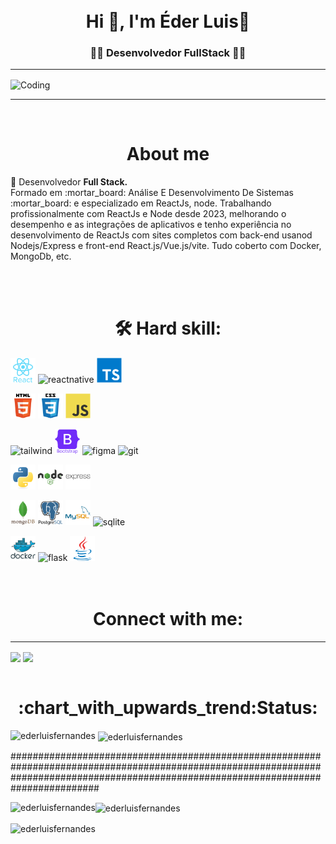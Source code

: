 <br>
<br>

<h1 align="center" border="none">Hi 👋, I'm Éder Luis👋 </h1>
<h3 align="center">👩‍💻 Desenvolvedor FullStack 👨‍💻 </h3>
<hr>
 <img align="center" alt="Coding" width="100%" height="400px" src="https://i.pinimg.com/originals/16/89/5b/16895b231b6da505e2e4acef02a3c1fe.gif">
<hr>
<br>
<h1 align="center">About me</h1>
<p>
🚀 Desenvolvedor <b> Full Stack. </b> <br/>
 Formado em :mortar_board: Análise E Desenvolvimento De Sistemas :mortar_board: e  especializado em ReactJs, node.
Trabalhando profissionalmente com ReactJs e Node desde 2023, melhorando o desempenho e as integrações de aplicativos e tenho experiência no desenvolvimento de ReactJs com sites completos com back-end usanod Nodejs/Express e front-end React.js/Vue.js/vite.
Tudo coberto com Docker, MongoDb, etc.
</p>
<br>
<br>

<h1 align="center" > 🛠 Hard skill:</h1>
<p align="left">
 <p>
 <img src="https://raw.githubusercontent.com/devicons/devicon/master/icons/react/react-original-wordmark.svg" alt="react" width="40" height="40"/>
 <img src="https://reactnative.dev/img/header_logo.svg" alt="reactnative" width="40" height="40"/>
 <img src="https://raw.githubusercontent.com/devicons/devicon/master/icons/typescript/typescript-original.svg" alt="typescript" width="40" height="40"/>
 </p>
 
 <p>
 <img src="https://raw.githubusercontent.com/devicons/devicon/master/icons/html5/html5-original-wordmark.svg" alt="html5" width="40" height="40"/>
<img src="https://raw.githubusercontent.com/devicons/devicon/master/icons/css3/css3-original-wordmark.svg" alt="css3" width="40" height="40"/>
<img src="https://raw.githubusercontent.com/devicons/devicon/master/icons/javascript/javascript-original.svg" alt="javascript" width="40" height="40"/>
 </p>
 
 <p>
   <img src="https://www.vectorlogo.zone/logos/tailwindcss/tailwindcss-icon.svg" alt="tailwind" width="40" height="40"/>
  <img src="https://raw.githubusercontent.com/devicons/devicon/master/icons/bootstrap/bootstrap-plain-wordmark.svg" alt="bootstrap" width="40" height="40"/> 
  <img src="https://www.vectorlogo.zone/logos/figma/figma-icon.svg" alt="figma" width="40" height="40"/>
  <img src="https://www.vectorlogo.zone/logos/git-scm/git-scm-icon.svg" alt="git" width="40" height="40"/>
 </p>

<p>
 
 <img src="https://raw.githubusercontent.com/devicons/devicon/master/icons/python/python-original.svg" alt="python" width="40" height="40"/>
 <img src="https://raw.githubusercontent.com/devicons/devicon/master/icons/nodejs/nodejs-original-wordmark.svg" alt="nodejs" width="40" height="40"/> 
  <img src="https://raw.githubusercontent.com/devicons/devicon/master/icons/express/express-original-wordmark.svg" alt="express" width="40" height="40"/>
</p>

<p>
  <img src="https://raw.githubusercontent.com/devicons/devicon/master/icons/mongodb/mongodb-original-wordmark.svg" alt="mongodb" width="40" height="40"/>
  <img src="https://raw.githubusercontent.com/devicons/devicon/master/icons/postgresql/postgresql-original-wordmark.svg" alt="postgresql" width="40" height="40"/>
  <img src="https://raw.githubusercontent.com/devicons/devicon/master/icons/mysql/mysql-original-wordmark.svg" alt="mysql" width="40" height="40"/>
   <img src="https://www.vectorlogo.zone/logos/sqlite/sqlite-icon.svg" alt="sqlite" width="40" height="40"/>
</p>
<img src="https://raw.githubusercontent.com/devicons/devicon/master/icons/docker/docker-original-wordmark.svg" alt="docker" width="40" height="40"/>
<img src="https://www.vectorlogo.zone/logos/pocoo_flask/pocoo_flask-icon.svg" alt="flask" width="40" height="40"/>
<img src="https://raw.githubusercontent.com/devicons/devicon/master/icons/java/java-original.svg" alt="java" width="40" height="40"/>
 
  
 <br>
 <br>
 <br>
 <h1 align="Center">Connect with me:</h1>
<hr>
 <a align="center" href="https://www.linkedin.com/in/eder-luis-fernandes/" target="_blank">
  <img  align="center" text-align="center" src="https://img.shields.io/badge/LinkedIn-0077B5?style=for-the-badge&logo=linkedin&logoColor=white"></a> 
  <a href="mailto:eder.luis.1996@hotmail.com?subject=Contratação&body=">
   <img align="center" src="https://img.shields.io/badge/Gmail-D14836?style=for-the-badge&logo=gmail&logoColor=white"></a>     
    <br>
    <br>
 <h1 align="center">:chart_with_upwards_trend:Status: </h1>
 
<p><img align="left" src="https://github-readme-stats.vercel.app/api/top-langs?username=ederluisfernandes&show_icons=true&locale=en&layout=compact" alt="ederluisfernandes" /></p>

<p>&nbsp;<img align="center" src="https://github-readme-stats.vercel.app/api?username=ederluisfernandes&show_icons=true&locale=en" alt="ederluisfernandes" /></p>

########################################################################################################################################################################################


<p><img align="left" src="https://github-readme-stats.vercel.app/api/top-langs?username=ederluisfernandes&show_icons=true&locale=en&layout=compact" alt="ederluisfernandes" /></p>

<p> <img align="center" src="https://github-readme-stats.vercel.app/api?username=ederluisfernandes&show_icons=true&locale=en" alt="ederluisfernandes" /></p>

<p><img align="center" src="https://github-readme-streak-stats.herokuapp.com/?user=ederluisfernandes&" alt="ederluisfernandes" /></p>



